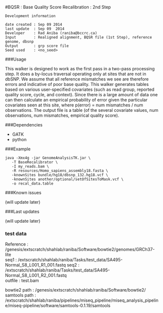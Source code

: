 #BQSR : Base Quality Score Recalibration : 2nd Step


```
Development information

date created : Sep 09 2014
last update  : Sep 09  2014
Developer    : Rad Aniba (raniba@bccrc.ca)
Input        : Realigned alignment, BQSR file (1st Step), reference genome, dbsnp 
Output       : grp score file
Seed used    : <no_seed>

```


###Usage

This walker is designed to work as the first pass in a two-pass processing step. It does a by-locus traversal operating only at sites that are not in dbSNP. We assume that all reference mismatches we see are therefore errors and indicative of poor base quality. This walker generates tables based on various user-specified covariates (such as read group, reported quality score, cycle, and context). Since there is a large amount of data one can then calculate an empirical probability of error given the particular covariates seen at this site, where p(error) = num mismatches / num observations. The output file is a table (of the several covariate values, num observations, num mismatches, empirical quality score).

###Dependencies

- GATK
- python



###Example

```
java -Xmx4g -jar GenomeAnalysisTK.jar \
   -T BaseRecalibrator \
   -I my_reads.bam \
   -R resources/Homo_sapiens_assembly18.fasta \
   -knownSites bundle/hg18/dbsnp_132.hg18.vcf \
   -knownSites another/optional/setOfSitesToMask.vcf \
   -o recal_data.table
```

###Known issues

(will update later)

###Last updates

(will update later)

### test data
Reference : /genesis/extscratch/shahlab/raniba/Software/bowtie2/genomes/GRCh37-lite   
seq1 : /extscratch/shahlab/raniba/Tasks/test_data/SA495-Normal_S8_L001_R1_001.fastq 
seq2 : /extscratch/shahlab/raniba/Tasks/test_data/SA495-Normal_S8_L001_R2_001.fastq  
outfile : test.bam   

bowtie2 path : /genesis/extscratch/shahlab/raniba/Software/bowtie2/  
samtools path : /extscratch/shahlab/raniba/pipelines/miseq_pipeline/miseq_analysis_pipeline/miseq-pipeline/software/samtools-0.1.19/samtools 


